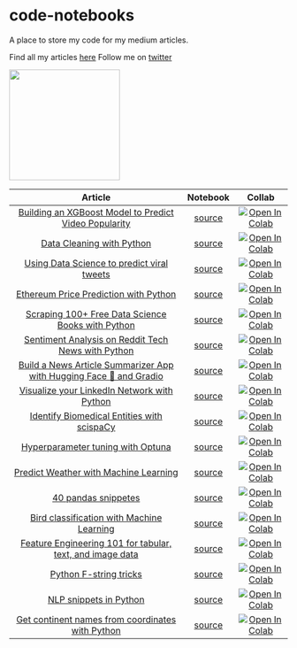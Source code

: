 # code-notebooks

A place to store my code for my medium articles.

Find all my articles [here](https://benedictxneo.medium.com/all-my-articles-and-series-b4b454a1435d)
Follow me on [twitter](https://twitter.com/benthecoder1)

<a href="https://ko-fi.com/benthecoder"><img width="200rem" src="https://uploads-ssl.webflow.com/5c14e387dab576fe667689cf/61e11d6ea0473a3528b575b4_Button-3-p-1080.png"/></a>

|                                               Article                                               |                            Notebook                            |                                                   Collab                                                   |
| :-------------------------------------------------------------------------------------------------: | :------------------------------------------------------------: | :--------------------------------------------------------------------------------------------------------: |
|        [Building an XGBoost Model to Predict Video Popularity](https://tinyurl.com/yzr3k6sm)        |           [source](notebooks/video_popularity.ipynb)           | [![Open In Colab](https://colab.research.google.com/assets/colab-badge.svg)](https://tinyurl.com/ydrmktxd) |
|                      [Data Cleaning with Python](https://tinyurl.com/yfhnxsy8)                      |            [source](notebooks/data_cleaning.ipynb)             | [![Open In Colab](https://colab.research.google.com/assets/colab-badge.svg)](https://tinyurl.com/yhfznaho) |
|             [Using Data Science to predict viral tweets](https://tinyurl.com/yh5pfsr7)              |             [source](notebooks/viraltweets.ipynb)              | [![Open In Colab](https://colab.research.google.com/assets/colab-badge.svg)](https://tinyurl.com/yfzf7e3k) |
|                [Ethereum Price Prediction with Python](https://tinyurl.com/yerr35a6)                |       [source](notebooks/eth_prophet_forecasting.ipynb)        | [![Open In Colab](https://colab.research.google.com/assets/colab-badge.svg)](https://tinyurl.com/yh2gt8d7) |
|          [Scraping 100+ Free Data Science Books with Python](https://tinyurl.com/ygcwtfz2)          |        [source](notebooks/web-scraping-ds-books.ipynb)         | [![Open In Colab](https://colab.research.google.com/assets/colab-badge.svg)](https://tinyurl.com/ygdg2q9a) |
|         [Sentiment Analysis on Reddit Tech News with Python](https://tinyurl.com/yf5uyknu)          |      [source](notebooks/sentiment_analysis_reddit.ipynb)       | [![Open In Colab](https://colab.research.google.com/assets/colab-badge.svg)](https://tinyurl.com/yhss3zux) |
| [Build a News Article Summarizer App with Hugging Face 🤗 and Gradio](https://tinyurl.com/yjdepkrc) | [source](notebooks/summarize_news_articles_hugging_face.ipynb) | [![Open In Colab](https://colab.research.google.com/assets/colab-badge.svg)](https://tinyurl.com/yeva9kxe) |
|             [Visualize your LinkedIn Network with Python](https://tinyurl.com/yezvlquu)             |      [source](notebooks/Visualize_Linkedin_Network.ipynb)      | [![Open In Colab](https://colab.research.google.com/assets/colab-badge.svg)](https://tinyurl.com/yer64fx8) |
|             [Identify Biomedical Entities with scispaCy](https://tinyurl.com/2fzngfxn)              |              [source](notebooks/biomedical.ipynb)              | [![Open In Colab](https://colab.research.google.com/assets/colab-badge.svg)](https://tinyurl.com/ycg2vqhu) |
|                  [Hyperparameter tuning with Optuna](https://tinyurl.com/2j9omkks)                  |                [source](notebooks/optuna.ipynb)                | [![Open In Colab](https://colab.research.google.com/assets/colab-badge.svg)](https://tinyurl.com/y88zzffk) |
|                [Predict Weather with Machine Learning](https://tinyurl.com/2jlyqqsl)                |           [source](notebooks/weather-forecast.ipynb)           | [![Open In Colab](https://colab.research.google.com/assets/colab-badge.svg)](https://tinyurl.com/yd27yz6v) |
|                         [40 pandas snippetes](https://tinyurl.com/2nbls4da)                         |           [source](notebooks/pandas-snippets.ipynb)            | [![Open In Colab](https://colab.research.google.com/assets/colab-badge.svg)](https://tinyurl.com/2npttqwa) |
|              [Bird classification with Machine Learning](https://tinyurl.com/2of3beqh)              |         [source](notebooks/bird-classification.ipynb)          | [![Open In Colab](https://colab.research.google.com/assets/colab-badge.svg)](https://tinyurl.com/2pxujjqn) |
|      [Feature Engineering 101 for tabular, text, and image data](https://tinyurl.com/2lbs9hrt)      |         [source](notebooks/feature-engineering.ipynb)          | [![Open In Colab](https://colab.research.google.com/assets/colab-badge.svg)](https://tinyurl.com/2g82xhnc) |
|                       [Python F-string tricks](https://tinyurl.com/2kg4ehqd)                        |            [source](notebooks/python-fstring.ipynb)            | [![Open In Colab](https://colab.research.google.com/assets/colab-badge.svg)](https://tinyurl.com/2r3nozfx) |
|                       [NLP snippets in Python](https://tinyurl.com/2oyjnle8)                        |             [source](notebooks/nlp_snippets.ipynb)             | [![Open In Colab](https://colab.research.google.com/assets/colab-badge.svg)](https://tinyurl.com/2oewqo9d) |
|          [Get continent names from coordinates with Python](https://tinyurl.com/2nbls4da)           |        [source](notebooks/continent_coordinates.ipynb)         | [![Open In Colab](https://colab.research.google.com/assets/colab-badge.svg)](https://tinyurl.com/2g8rsmje) |
